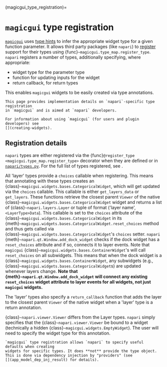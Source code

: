 (magicgui_type_registration)=

# `magicgui` type registration

[`magicgui`](https://pyapp-kit.github.io/magicgui/) uses
[type hints](https://peps.python.org/pep-0484/) to infer the appropriate widget type
for a given function parameter. It allows third party packages
(like `napari`) to [register](https://pyapp-kit.github.io/magicgui/type_map/#registering-support-for-custom-types) support for their types using
{func}`~magicgui.type_map.register_type`. `napari` registers
a number of types, additionally specifying, where appropriate:

* widget type for the parameter type
* function for updating inputs for the widget
* return callback, for return types

This enables `magicgui` widgets to be easily created via type annotations.

```{note}
This page provides implementation details on `napari`-specific type registration
in `magicgui` and is aimed at `napari` developers.

For information about using `magicgui` (for users and plugin developers) see
[](creating-widgets).
```

## Registration details

`napari` types are either registered via the
{func}`@register_type <magicgui.type_map.register_type>` decorator when they are defined or in
[`napari/types.py`](https://github.com/napari/napari/blob/main/napari/types.py).
For the full list of types registered, see [](magicgui-parameter-annotations).

All 'layer' types provide a `choices` callable when registering.
This means that annotating with these types creates an
{class}`~magicgui.widgets.bases.CategoricalWidget`, which will get updated via the
`choices` callable. This callable is either `get_layers_data` or `get_layers`.
These functions retrieve the closest parent `Viewer` of the native
{class}`~magicgui.widgets.bases.CategoricalWidget` widget and returns a list of
{class}`~napari.layers.Layer` or tuple of format ('layer name', `<LayerType>Data`).
This callable is set to the `choices` attribute of the
{class}`~magicgui.widgets.bases.CategoricalWidget` in its
{meth}`~magicgui.widgets.bases.CategoricalWidget.reset_choices` method and thus
gets called via {class}`~magicgui.widgets.bases.CategoricalWidget`'s `choices` setter.
`napari` {meth}`~napari.qt.Window.add_dock_widget` checks if the dock widget has
a `reset_choices` attribute and if so, connects it to layer events.
Note that `magicgui` {class}`~magicgui.widgets.bases.ContainerWidget`'s will call
`reset_choices` on all subwidgets. This means that when the dock widget is a
{class}`~magicgui.widgets.bases.ContainerWidget`, any subwidgets (e.g.,
{class}`~magicgui.widgets.bases.CategoricalWidget`s) are updated
whenever layers change.
**Note that {meth}`~napari.qt.Window.add_dock_widget` will
connect any existing `reset_choices` widget attribute to layer events for all widgets,
not just `magicgui` widgets.**

The 'layer' types also specify a `return_callback` function that adds the layer
to the closest parent `Viewer` of the native widget when a 'layer' type is a return
annotation.

{class}`~napari.viewer.Viewer` differs from the Layer types. `napari` simply specifies
that the {class}`~napari.viewer.Viewer` be bound to a widget (technically a
hidden {class}`~magicgui.widgets.EmptyWidget`). The user will need to specify
the widget type for this annotation.

```{important}
`magicgui` type registration allows `napari` to specify useful defaults when creating
widgets for specific types. It does **not** provide the type object.
This is done via dependency injection by "providers" (see
[](app_model_dep_inj_result) for details).
```
